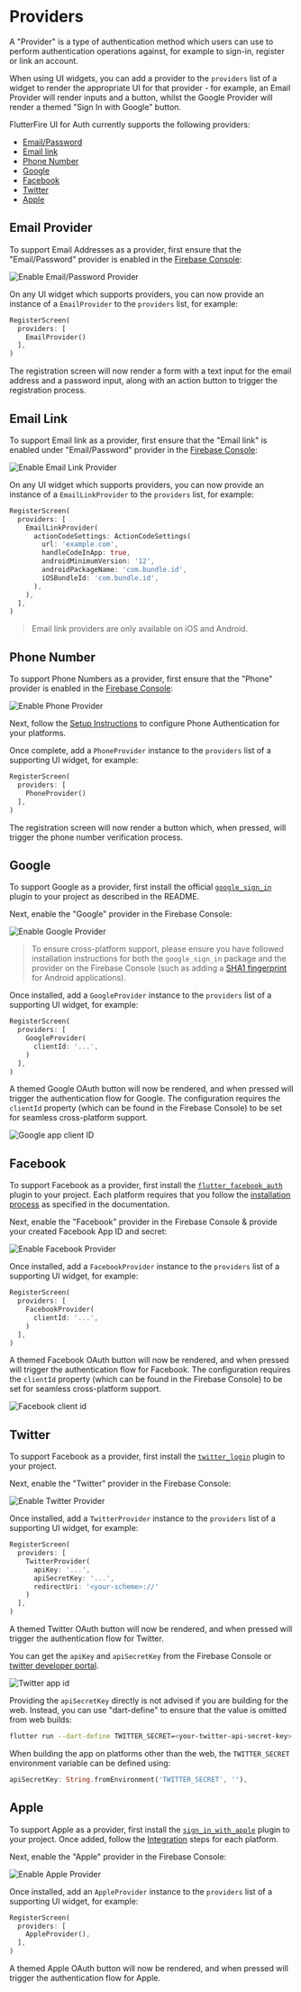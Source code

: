 # Providers

A "Provider" is a type of authentication method which users can use to perform authentication
operations against, for example to sign-in, register or link an account.

When using UI widgets, you can add a provider to the `providers` list of a widget to render the appropriate UI for that provider - for example, an Email Provider will render inputs and a
button, whilst the Google Provider will render a themed "Sign In with Google" button.

FlutterFire UI for Auth currently supports the following providers:

- [Email/Password](#email)
- [Email link](#email-link)
- [Phone Number](#phone-number)
- [Google](#google)
- [Facebook](#facebook)
- [Twitter](#twitter)
- [Apple](#apple)

## Email Provider

To support Email Addresses as a provider, first ensure that the "Email/Password" provider is
enabled in the [Firebase Console](https://console.firebase.google.com/project/_/authentication/providers):

![Enable Email/Password Provider](../images/ui-email-provider.jpg)

On any UI widget which supports providers, you can now provide an instance of a `EmailProvider` to the
`providers` list, for example:

```dart
RegisterScreen(
  providers: [
    EmailProvider()
  ],
)
```

The registration screen will now render a form with a text input for the email address and a password input, along with
an action button to trigger the registration process.

## Email Link

To support Email link as a provider, first ensure that the "Email link" is enabled under "Email/Password" provider
in the [Firebase Console](https://console.firebase.google.com/project/_/authentication/providers):

![Enable Email Link Provider](../images/ui-email-link-provider.png)

On any UI widget which supports providers, you can now provide an instance of a `EmailLinkProvider` to the
`providers` list, for example:

```dart
RegisterScreen(
  providers: [
    EmailLinkProvider(
      actionCodeSettings: ActionCodeSettings(
        url: 'example.com',
        handleCodeInApp: true,
        androidMinimumVersion: '12',
        androidPackageName: 'com.bundle.id',
        iOSBundleId: 'com.bundle.id',
      ),
    ),
  ],
)
```

> Email link providers are only available on iOS and Android.

## Phone Number

To support Phone Numbers as a provider, first ensure that the "Phone" provider is
enabled in the [Firebase Console](https://console.firebase.google.com/project/_/authentication/providers):

![Enable Phone Provider](../images/ui-phone-provider.jpg)

Next, follow the [Setup Instructions](https://firebase.google.com/docs/auth/flutter/phone-auth) to configure Phone Authentication for your
platforms.

Once complete, add a `PhoneProvider` instance to the `providers` list of a supporting UI widget, for example:

```dart
RegisterScreen(
  providers: [
    PhoneProvider()
  ],
)
```

The registration screen will now render a button which, when pressed, will trigger the phone number verification process.

## Google

To support Google as a provider, first install the official [`google_sign_in`](https://pub.dev/packages/google_sign_in)
plugin to your project as described in the README.

Next, enable the "Google" provider in the Firebase Console:

![Enable Google Provider](../images/ui-google-provider.jpg)

> To ensure cross-platform support, please ensure you have followed installation instructions for both the `google_sign_in` package and the provider on the Firebase Console (such as adding a [SHA1 fingerprint](https://developers.google.com/android/guides/client-auth?authuser=0) for Android applications).

Once installed, add a `GoogleProvider` instance to the `providers` list of a supporting UI widget, for example:

```dart
RegisterScreen(
  providers: [
    GoogleProvider(
      clientId: '...',
    )
  ],
)
```

A themed Google OAuth button will now be rendered, and when pressed will trigger the authentication flow for Google.
The configuration requires the `clientId` property (which can be found in the Firebase Console) to be set for seamless cross-platform support.

![Google app client ID](../images/ui-google-provider-client-id.png)

## Facebook

To support Facebook as a provider, first install the [`flutter_facebook_auth`](https://pub.dev/packages/flutter_facebook_auth)
plugin to your project. Each platform requires that you follow the [installation process](https://facebook.meedu.app) as specified
in the documentation.

Next, enable the "Facebook" provider in the Firebase Console & provide your created Facebook App ID and secret:

![Enable Facebook Provider](../images/ui-facebook-provider.jpg)

Once installed, add a `FacebookProvider` instance to the `providers` list of a supporting UI widget, for example:

```dart
RegisterScreen(
  providers: [
    FacebookProvider(
      clientId: '...',
    )
  ],
)
```

A themed Facebook OAuth button will now be rendered, and when pressed will trigger the authentication flow for Facebook.
The configuration requires the `clientId` property (which can be found in the Firebase Console) to be set for seamless cross-platform support.

![Facebook client id](../images/ui-facebook-client-id.png)

## Twitter

To support Facebook as a provider, first install the [`twitter_login`](https://pub.dev/packages/twitter_login)
plugin to your project.

Next, enable the "Twitter" provider in the Firebase Console:

![Enable Twitter Provider](../images/ui-twitter-provider.jpg)

Once installed, add a `TwitterProvider` instance to the `providers` list of a supporting UI widget, for example:

```dart
RegisterScreen(
  providers: [
    TwitterProvider(
      apiKey: '...',
      apiSecretKey: '...',
      redirectUri: '<your-scheme>://'
    )
  ],
)
```

A themed Twitter OAuth button will now be rendered, and when pressed will trigger the authentication flow for Twitter.

You can get the `apiKey` and `apiSecretKey` from the Firebase Console or [twitter developer portal](https://developer.twitter.com/en/portal/projects-and-apps).

![Twitter app id](../images/ui-twitter-app-id.png)

Providing the `apiSecretKey` directly is not advised if you are building for the web. Instead, you can use "dart-define" to ensure that the value is omitted from web builds:

```bash
flutter run --dart-define TWITTER_SECRET=<your-twitter-api-secret-key>
```

When building the app on platforms other than the web, the `TWITTER_SECRET` environment variable can be defined using:

```dart
apiSecretKey: String.fromEnvironment('TWITTER_SECRET', ''),
```

## Apple

To support Apple as a provider, first install the [`sign_in_with_apple`](https://pub.dev/packages/sign_in_with_apple)
plugin to your project. Once added, follow the [Integration](https://pub.dev/packages/sign_in_with_apple#integration) steps
for each platform.

Next, enable the "Apple" provider in the Firebase Console:

![Enable Apple Provider](../images/ui-apple-provider.jpg)

Once installed, add an `AppleProvider` instance to the `providers` list of a supporting UI widget, for example:

```dart
RegisterScreen(
  providers: [
    AppleProvider(),
  ],
)
```

A themed Apple OAuth button will now be rendered, and when pressed will trigger the authentication flow for Apple.

<!-- The `clientId` property can be obtained from the [Apple Developer Portal](https://developer.apple.com/account/resources/identifiers/list/serviceId) - see
[the documentation](https://pub.dev/documentation/sign_in_with_apple/latest/sign_in_with_apple/WebAuthenticationOptions/clientId.html) for more information. -->
